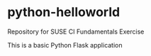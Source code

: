 # python-helloworld
Repository for SUSE CI Fundamentals Exercise

This is a basic Python Flask application
